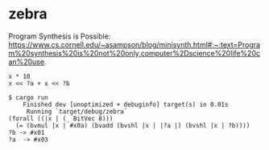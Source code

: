 # zebra
Program Synthesis is Possible: https://www.cs.cornell.edu/~asampson/blog/minisynth.html#:~:text=Program%20synthesis%20is%20not%20only,computer%2Dscience%20life%20can%20use.
```
x * 10
x << ?a + x << ?b
```
```
$ cargo run
    Finished dev [unoptimized + debuginfo] target(s) in 0.01s
     Running `target/debug/zebra`
(forall ((|x | (_ BitVec 8)))
  (= (bvmul |x | #x0a) (bvadd (bvshl |x | |?a |) (bvshl |x | ?b))))
?b -> #x01
?a  -> #x03
```
